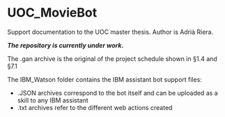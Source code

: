# UOC_MovieBot
Support documentation to the UOC master thesis. Author is Adrià Riera.

***The repository is currently under work.***

The .gan archive is the original of the project schedule shown in §1.4 and §7.1

The IBM_Watson folder contains the IBM assistant bot support files:
- .JSON archives correspond to the bot itself and can be uploaded as a skill to any IBM assistant
- .txt archives refer to the different web actions created


